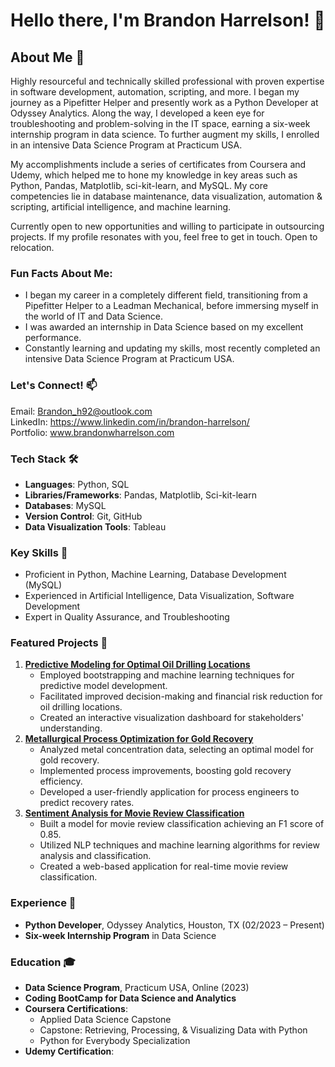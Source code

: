 # Hello there, I'm Brandon Harrelson! 👋

## About Me 📝
Highly resourceful and technically skilled professional with proven expertise in software development, automation, scripting, and more. I began my journey as a Pipefitter Helper and presently work as a Python Developer at Odyssey Analytics. Along the way, I developed a keen eye for troubleshooting and problem-solving in the IT space, earning a six-week internship program in data science. To further augment my skills, I enrolled in an intensive Data Science Program at Practicum USA.

My accomplishments include a series of certificates from Coursera and Udemy, which helped me to hone my knowledge in key areas such as Python, Pandas, Matplotlib, sci-kit-learn, and MySQL. My core competencies lie in database maintenance, data visualization, automation & scripting, artificial intelligence, and machine learning.

Currently open to new opportunities and willing to participate in outsourcing projects. If my profile resonates with you, feel free to get in touch. Open to relocation.

### Fun Facts About Me: 
* I began my career in a completely different field, transitioning from a Pipefitter Helper to a Leadman Mechanical, before immersing myself in the world of IT and Data Science. 
* I was awarded an internship in Data Science based on my excellent performance.
* Constantly learning and updating my skills, most recently completed an intensive Data Science Program at Practicum USA.


### Let's Connect! 📫
Email: Brandon_h92@outlook.com   
LinkedIn: https://www.linkedin.com/in/brandon-harrelson/   
Portfolio: www.brandonwharrelson.com

### Tech Stack 🛠️
* **Languages**: Python, SQL
* **Libraries/Frameworks**: Pandas, Matplotlib, Sci-kit-learn
* **Databases**: MySQL
* **Version Control**: Git, GitHub
* **Data Visualization Tools**: Tableau

### Key Skills 💼
* Proficient in Python, Machine Learning, Database Development (MySQL)
* Experienced in Artificial Intelligence, Data Visualization, Software Development
* Expert in Quality Assurance, and Troubleshooting

### Featured Projects 🚀
1. [**Predictive Modeling for Optimal Oil Drilling Locations**](https://github.com/Nodnarb1192/Practicum/tree/main/Sprint%209.%20Machine%20Learning%20in%20Business)
   * Employed bootstrapping and machine learning techniques for predictive model development.
   * Facilitated improved decision-making and financial risk reduction for oil drilling locations.
   * Created an interactive visualization dashboard for stakeholders' understanding.
2. [**Metallurgical Process Optimization for Gold Recovery**](https://github.com/Nodnarb1192/Practicum/tree/main/Sprint%2010.%20Integrated%20Project%202)
   * Analyzed metal concentration data, selecting an optimal model for gold recovery.
   * Implemented process improvements, boosting gold recovery efficiency.
   * Developed a user-friendly application for process engineers to predict recovery rates.
3. [**Sentiment Analysis for Movie Review Classification**](https://github.com/Nodnarb1192/Practicum/tree/main/Sprint%2014.%20Machine%20Learning%20for%20Texts)
   * Built a model for movie review classification achieving an F1 score of 0.85.
   * Utilized NLP techniques and machine learning algorithms for review analysis and classification.
   * Created a web-based application for real-time movie review classification.

### Experience 🏢
* **Python Developer**, Odyssey Analytics, Houston, TX (02/2023 – Present)
* **Six-week Internship Program** in Data Science

### Education 🎓
* **Data Science Program**, Practicum USA, Online (2023)
* **Coding BootCamp for Data Science and Analytics**
* **Coursera Certifications**:
  * Applied Data Science Capstone
  * Capstone: Retrieving, Processing, & Visualizing Data with Python
  * Python for Everybody Specialization
* **Udemy Certification**:
